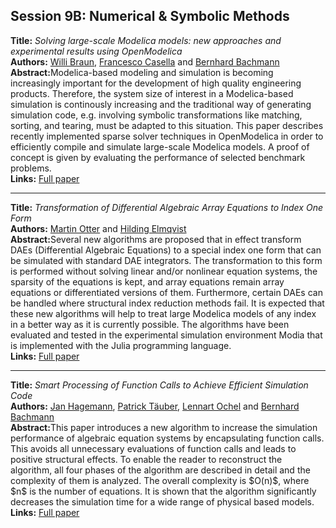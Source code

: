 <h2>Session 9B: Numerical & Symbolic Methods</h2>
<p>
<b>Title:</b> <i> Solving large-scale Modelica models: new approaches and experimental results using OpenModelica </i> <br />
<b>Authors:</b> <a href="../authors/author_33.html">Willi Braun</a>, <a href="../authors/author_41.html">Francesco Casella</a> and <a href="../authors/author_10.html">Bernhard Bachmann</a><br />
<b>Abstract:</b>Modelica-based modeling and simulation is becoming increasingly important for the development of high quality engineering products. Therefore, the system size of interest in a Modelica-based simulation is continously increasing and the traditional way of generating simulation code, e.g. involving symbolic transformations like matching, sorting, and tearing, must be adapted to this situation.
This paper describes recently implemented sparse solver techniques in OpenModelica in order to efficiently compile and simulate large-scale Modelica models. A proof
of concept is given by evaluating the performance of selected benchmark problems.<br />
<b>Links:</b> <a href="../submissions/ecp17132557_BraunCasellaBachmann.pdf">Full paper</a></p>
<hr />
<p>
<b>Title:</b> <i> Transformation of Differential Algebraic Array Equations to Index One Form </i> <br />
<b>Authors:</b> <a href="../authors/author_209.html">Martin Otter</a> and <a href="../authors/author_65.html">Hilding Elmqvist</a><br />
<b>Abstract:</b>Several new algorithms are proposed that in effect transform DAEs (Differential Algebraic Equations) to a special index one form that can be simulated with standard DAE integrators. The transformation to this form is performed without solving linear and/or nonlinear equation systems, the sparsity of the equations is kept, and array equations remain array equations or differentiated versions of them. Furthermore, certain DAEs can be handled where structural index reduction methods fail. It is expected that these new algorithms will help to treat large Modelica models of any index in a better way as it is currently possible. The algorithms have been evaluated and tested in the experimental simulation environment Modia that is implemented with the Julia programming language.<br />
<b>Links:</b> <a href="../submissions/ecp17132565_OtterElmqvist.pdf">Full paper</a></p>
<hr />
<p>
<b>Title:</b> <i> Smart Processing of Function Calls to Achieve Efficient Simulation Code </i> <br />
<b>Authors:</b> <a href="../authors/author_98.html">Jan Hagemann</a>, <a href="../authors/author_266.html">Patrick Täuber</a>, <a href="../authors/author_202.html">Lennart Ochel</a> and <a href="../authors/author_10.html">Bernhard Bachmann</a><br />
<b>Abstract:</b>This paper introduces a new algorithm to increase the simulation performance of algebraic equation systems by encapsulating function calls. This avoids all unnecessary  evaluations of function calls and leads to positive structural effects. To enable the reader to reconstruct the algorithm, all four phases of the algorithm are described in detail and the complexity of them is analyzed. The overall complexity is $O(n)$, where $n$ is the number of equations. It is shown that the algorithm significantly decreases the simulation time for a wide range of physical based models.<br />
<b>Links:</b> <a href="../submissions/ecp17132581_HagemannTauberOchelBachmann.pdf">Full paper</a></p>